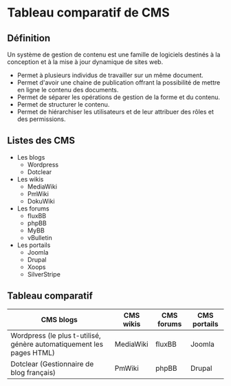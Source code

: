 # Tableau comparatif de CMS #

## Définition ##
Un système de gestion de contenu est une famille de logiciels destinés à la conception et à la mise à jour dynamique de sites web.
* Permet à plusieurs individus de travailler sur un même document.
* Permet d'avoir une chaine de publication offrant la possibilité de mettre en ligne le contenu des documents.
* Permet de séparer les opérations de gestion de la forme et du contenu.
* Permet de structurer le contenu.
* Permet de hiérarchiser les utilisateurs et de leur attribuer des rôles et des permissions.

## Listes des CMS ##
* Les blogs
    * Wordpress
    * Dotclear
* Les wikis
    * MediaWiki
    * PmWiki
    * DokuWiki
* Les forums
    * fluxBB
    * phpBB
    * MyBB
    * vBulletin
* Les portails
    * Joomla
    * Drupal
    * Xoops
    * SilverStripe
    
## Tableau comparatif ##
CMS blogs | CMS wikis | CMS forums | CMS portails
------------ | ------------- | ------------- | ------------- 
Wordpress (le plus t-utilisé, génère automatiquement les pages HTML)| MediaWiki | fluxBB | Joomla
Dotclear (Gestionnaire de blog français) | PmWiki | phpBB | Drupal

